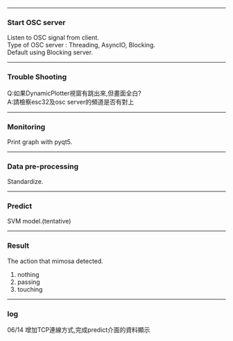 <hr>

### Start OSC server
Listen to OSC signal from client.  
Type of OSC server : Threading, AsyncIO, Blocking.   
Default using Blocking server.

<hr>

### Trouble Shooting
Q:如果DynamicPlotter視窗有跳出來,但畫面全白?  
A:請檢察esc32及osc server的頻道是否有對上

<hr>

### Monitoring
Print graph with pyqt5.

<hr>

### Data pre-processing
Standardize.

<hr>

### Predict
SVM model.(tentative)

<hr>

### Result
The action that mimosa detected.
1. nothing
2. passing
3. touching

<hr>

### log

06/14   增加TCP連線方式,完成predict介面的資料顯示

